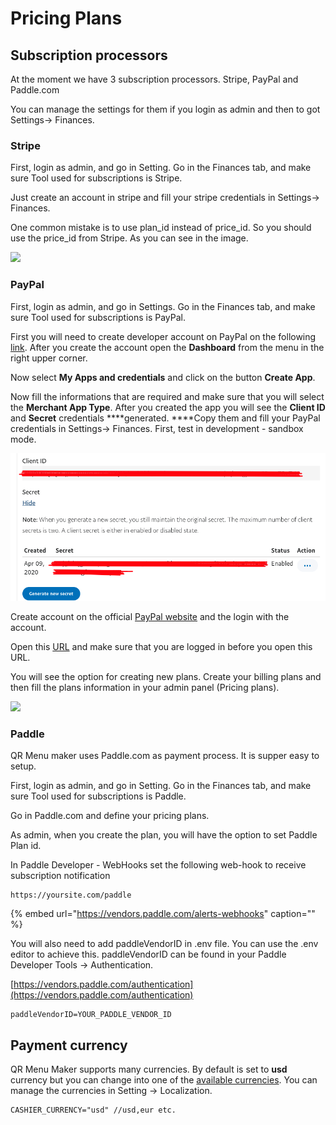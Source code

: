 # Pricing Plans

## Subscription processors

At the moment we have 3 subscription processors. Stripe, PayPal and Paddle.com

You can manage the settings for them if you login as admin and then to got Settings-&gt; Finances.

### Stripe

First, login as admin, and go in Setting. Go in the Finances tab, and make sure Tool used for subscriptions is Stripe.

Just create an account in stripe and fill your stripe credentials in Settings-&gt; Finances.

One common mistake is to use plan\_id instead of price\_id. So you should use the price\_id from Stripe. As you can see in the image.

![](https://i.imgur.com/0WnONPQ.png)

### PayPal

First, login as admin, and go in Settings. Go in the Finances tab, and make sure Tool used for subscriptions is PayPal. 

First you will need to create developer account on PayPal on the following [link](https://developer.paypal.com/classic-home). After you create the account open the **Dashboard** from the menu in the right upper corner.

Now select **My Apps and credentials** and click on the button **Create App**. 

Now fill the informations that are required and make sure that you will select the **Merchant App Type**. After you created the app you will see the **Client ID** and **Secret** credentials ****generated.  ****Copy them and fill your PayPal credentials in Settings-&gt; Finances. First, test in development - sandbox mode.

![](../.gitbook/assets/screenshot-1-%20%281%29.png)

Create account on the official [PayPal website](https://www.paypal.com/) and the login with the account.

Open this [URL](https://www.paypal.com/billing/plans) and make sure that you are logged in before you open this URL.

You will see the option for creating new plans. Create your billing plans and then fill the plans information in your admin panel \(Pricing plans\).

![](https://i.imgur.com/ptCNXWK.png)

### Paddle

QR Menu maker uses Paddle.com as payment process. It is supper easy to setup.

First, login as admin, and go in Setting. Go in the Finances tab, and make sure Tool used for subscriptions is Paddle.

Go in Paddle.com and define your pricing plans.

As admin, when you create the plan, you will have the option to set Paddle Plan id.

In Paddle Developer - WebHooks set the following web-hook to receive subscription notification

```text
https://yoursite.com/paddle
```

{% embed url="https://vendors.paddle.com/alerts-webhooks" caption="" %}

You will also need to add paddleVendorID in .env file. You can use the .env editor to achieve this. paddleVendorID can be found in your Paddle Developer Tools -&gt; Authentication.

[https://vendors.paddle.com/authentication](https://vendors.paddle.com/authentication)

```text
paddleVendorID=YOUR_PADDLE_VENDOR_ID
```

## **Payment currency**

QR Menu Maker supports many currencies. By default is set to **usd** currency but you can change into one of the [available currencies](https://stripe.com/docs/currencies#presentment-currencies). You can manage the currencies in Setting -&gt; Localization.

```text
CASHIER_CURRENCY="usd" //usd,eur etc.
```

